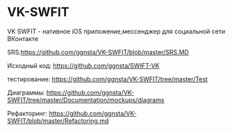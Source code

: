 # VK-SWFIT
VK SWFIT - нативное iOS приложение,мессенджер для социальной сети ВКонтакте

SRS:https://github.com/ggnsta/VK-SWFIT/blob/master/SRS.MD

Исходный код: https://github.com/ggnsta/SWIFT-VK

тестирование: https://github.com/ggnsta/VK-SWFIT/tree/master/Test

Диаграммы: https://github.com/ggnsta/VK-SWFIT/tree/master/Documentation/mockups/diagrams

Рефакторинг: https://github.com/ggnsta/VK-SWFIT/blob/master/Refactoring.md

